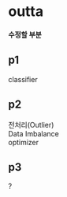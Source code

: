# outta
<b>수정할 부분</b>
## p1
classifier <br/>
## p2
전처리(Outlier) <br/>
Data Imbalance <br/>
optimizer
## p3
?

